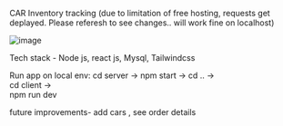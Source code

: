CAR Inventory tracking (due to limitation of free hosting, requests get deplayed. Please referesh to see changes.. will work fine on localhost)

![image](https://github.com/Anshikaj69/car_inventory/assets/94690313/1e05cf2c-754f-4c9d-b758-9affd8a06cd0)

Tech stack -
Node js,
react js,
Mysql,
Tailwindcss

Run app on local env:
cd server -> 
npm start ->
cd ..  ->  
cd client  ->  
npm run dev



future improvements- add cars ,
see order details
